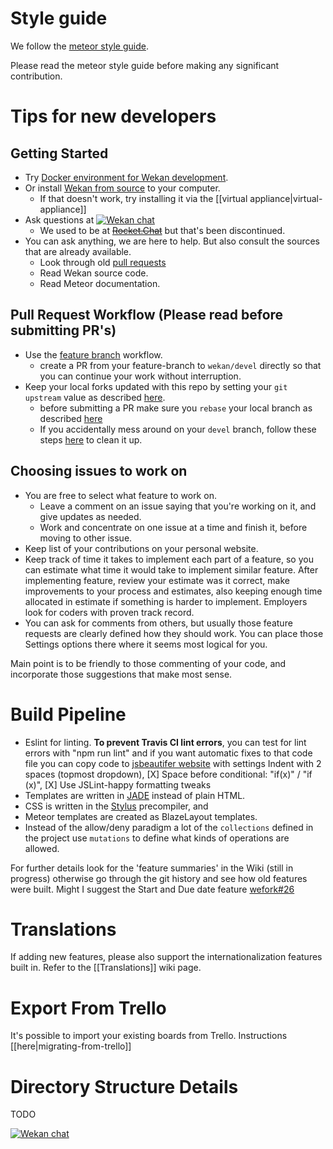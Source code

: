 # Style guide

We follow the [meteor style guide](https://guide.meteor.com/code-style.html#javascript).

Please read the meteor style guide before making any significant contribution.

# Tips for new developers

## Getting Started

- Try [Docker environment for Wekan development](https://github.com/wekan/wekan-dev).
- Or install [Wekan from source](https://github.com/wekan/wekan/wiki/Install-and-Update#install-manually-from-source) to your computer.
  - If that doesn't work, try installing it via the [[virtual appliance|virtual-appliance]]
- Ask questions at [![Wekan chat][vanila_badge]][vanila_chat]
  -  We used to be at ~~[Rocket.Chat][rocket_chat]~~ but that's been discontinued.
- You can ask anything, we are here to help. But also consult the sources that are already available.
  - Look through old [pull requests](https://github.com/wekan/wekan/pulls)
  - Read Wekan source code.
  - Read Meteor documentation.

## Pull Request Workflow (Please read before submitting PR's)

- Use the [feature branch](https://www.atlassian.com/git/tutorials/comparing-workflows#feature-branch-workflow) workflow.
  - create a PR from your feature-branch to `wekan/devel` directly so that you can continue your work without interruption.
- Keep your local forks updated with this repo by setting your `git upstream` value as described [here](https://robots.thoughtbot.com/keeping-a-github-fork-updated).
  - before submitting a PR make sure you `rebase` your local branch as described [here](http://push.cwcon.org/learn/stay-updated#on_your_computer_routine_tasks)
  - If you accidentally mess around on your `devel` branch, follow these steps [here](http://push.cwcon.org/learn/stay-updated#oops_i_was_messing_around_on_) to clean it up.

## Choosing issues to work on

- You are free to select what feature to work on.
  - Leave a comment on an issue saying that you're working on it, and give updates as needed.
  - Work and concentrate on one issue at a time and finish it, before moving to other issue.
- Keep list of your contributions on your personal website.
- Keep track of time it takes to implement each part of a feature, so you can estimate what time it would take to implement similar feature. After implementing feature, review your estimate was it correct, make improvements to your process and estimates, also keeping enough time allocated in estimate if something is harder to implement. Employers look for coders with proven track record.
- You can ask for comments from others, but usually those feature requests are clearly defined how they should work. You can place those Settings options there where it seems most logical for you.

Main point is to be friendly to those commenting of your code, and incorporate those suggestions that make most sense.

# Build Pipeline

- Eslint for linting. **To prevent Travis CI lint errors**, you can test for lint errors with "npm run lint" and if you want automatic fixes to that code file you can copy code to [jsbeautifer website](http://jsbeautifier.org) with settings Indent with 2 spaces (topmost dropdown), [X] Space before conditional: "if(x)" / "if (x)", [X] Use JSLint-happy formatting tweaks
- Templates are written in [JADE](https://naltatis.github.io/jade-syntax-docs/) instead of plain HTML.
- CSS is written in the [Stylus](http://stylus-lang.com/) precompiler, and
- Meteor templates are created as BlazeLayout templates.
- Instead of the allow/deny paradigm a lot of the `collections` defined in the project use `mutations` to define what kinds of operations are allowed.

For further details look for the 'feature summaries' in the Wiki (still in progress) otherwise go through the git history and see how old features were built. Might I suggest the Start and Due date feature [wefork#26](https://github.com/wefork/wekan/pull/26)

# Translations

If adding new features, please also support the internationalization features built in. Refer to the [[Translations]] wiki page. 

# Export From Trello

It's possible to import your existing boards from Trello. Instructions [[here|migrating-from-trello]]

# Directory Structure Details

TODO

[![Wekan chat][vanila_badge]][vanila_chat]


[rocket_chat]: https://chat.indie.host/channel/wekan
[vanila_badge]: https://vanila.io/img/join-chat-button2.png
[vanila_chat]: https://chat.vanila.io/channel/wekan